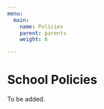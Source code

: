 ```yaml
---
menu:
  main:
    name: Policies
    parent: parents
    weight: 6

---
```

# School Policies

To be added.